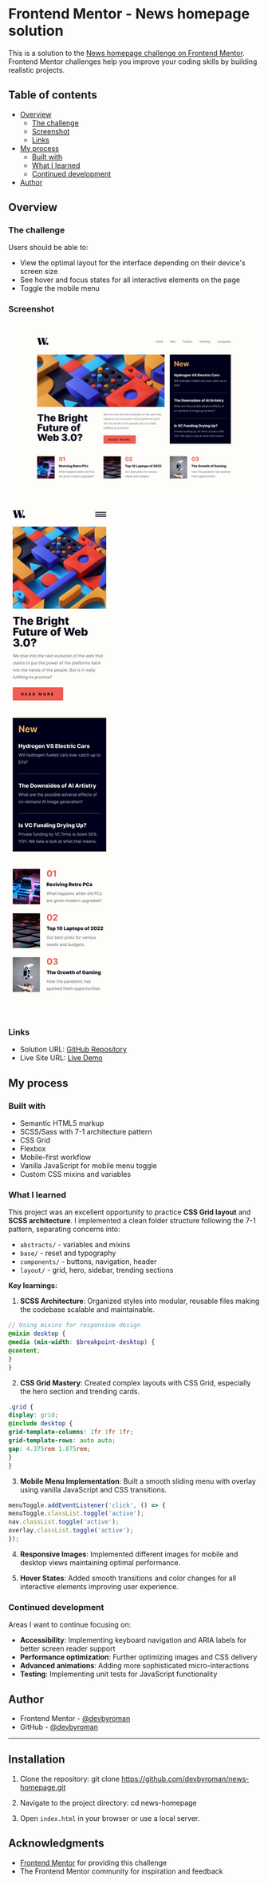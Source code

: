 # Frontend Mentor - News homepage solution

This is a solution to the [News homepage challenge on Frontend Mentor](https://www.frontendmentor.io/challenges/news-homepage-H6SWTa1MFl). Frontend Mentor challenges help you improve your coding skills by building realistic projects.

## Table of contents

- [Overview](#overview)
  - [The challenge](#the-challenge)
  - [Screenshot](#screenshot)
  - [Links](#links)
- [My process](#my-process)
  - [Built with](#built-with)
  - [What I learned](#what-i-learned)
  - [Continued development](#continued-development)
- [Author](#author)

## Overview

### The challenge

Users should be able to:

- View the optimal layout for the interface depending on their device's screen size
- See hover and focus states for all interactive elements on the page
- Toggle the mobile menu

### Screenshot

![Desktop Design](./design/desktop-design.jpg)
![Mobile Design](./design/mobile-design.jpg)

### Links

- Solution URL: [GitHub Repository](https://github.com/yourusername/news-homepage)
- Live Site URL: [Live Demo](https://news-homepage-three-rouge.vercel.app/)

## My process

### Built with

- Semantic HTML5 markup
- SCSS/Sass with 7-1 architecture pattern
- CSS Grid
- Flexbox
- Mobile-first workflow
- Vanilla JavaScript for mobile menu toggle
- Custom CSS mixins and variables

### What I learned

This project was an excellent opportunity to practice **CSS Grid layout** and **SCSS architecture**. I implemented a clean folder structure following the 7-1 pattern, separating concerns into:

- `abstracts/` - variables and mixins
- `base/` - reset and typography
- `components/` - buttons, navigation, header
- `layout/` - grid, hero, sidebar, trending sections

**Key learnings:**

1. **SCSS Architecture**: Organized styles into modular, reusable files making the codebase scalable and maintainable.
```scss
// Using mixins for responsive design
@mixin desktop {
@media (min-width: $breakpoint-desktop) {
@content;
}
}
```

2. **CSS Grid Mastery**: Created complex layouts with CSS Grid, especially the hero section and trending cards.
```scss
.grid {
display: grid;
@include desktop {
grid-template-columns: 1fr 1fr 1fr;
grid-template-rows: auto auto;
gap: 4.375rem 1.875rem;
}
}
```

3. **Mobile Menu Implementation**: Built a smooth sliding menu with overlay using vanilla JavaScript and CSS transitions.

```js
menuToggle.addEventListener('click', () => {
menuToggle.classList.toggle('active');
nav.classList.toggle('active');
overlay.classList.toggle('active');
});
```

4. **Responsive Images**: Implemented different images for mobile and desktop views maintaining optimal performance.

5. **Hover States**: Added smooth transitions and color changes for all interactive elements improving user experience.

### Continued development

Areas I want to continue focusing on:

- **Accessibility**: Implementing keyboard navigation and ARIA labels for better screen reader support
- **Performance optimization**: Further optimizing images and CSS delivery
- **Advanced animations**: Adding more sophisticated micro-interactions
- **Testing**: Implementing unit tests for JavaScript functionality

## Author

- Frontend Mentor - [@devbyroman](https://www.frontendmentor.io/profile/devbyroman)
- GitHub - [@devbyroman](https://github.com/devbyroman)

---

## Installation

1. Clone the repository:
git clone https://github.com/devbyroman/news-homepage.git


2. Navigate to the project directory:
cd news-homepage


3. Open `index.html` in your browser or use a local server.

## Acknowledgments

- [Frontend Mentor](https://www.frontendmentor.io) for providing this challenge
- The Frontend Mentor community for inspiration and feedback
